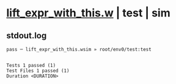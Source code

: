 # [lift_expr_with_this.w](../../../../../examples/tests/valid/lift_expr_with_this.w) | test | sim

## stdout.log
```log
pass ─ lift_expr_with_this.wsim » root/env0/test:test
 
 
Tests 1 passed (1)
Test Files 1 passed (1)
Duration <DURATION>
```

